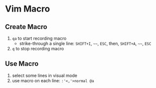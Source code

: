 # Vim Macro
## Create Macro
1. `qa` to start recording macro
    - strike-through a single line: `SHIFT+I`, `~~`, `ESC`, then, `SHIFT+A`, `~~`, `ESC`
2. `q` to stop recording macro
## Use Macro
1. select some lines in visual mode
2. use macro on each line: `:'<,'>normal @a`

